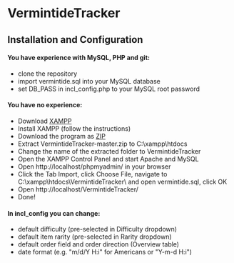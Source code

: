 # VermintideTracker

## Installation and Configuration

#### You have experience with MySQL, PHP and git:
- clone the repository
- import vermintide.sql into your MySQL database
- set DB_PASS in incl_config.php to your MySQL root password

#### You have no experience:
- Download [XAMPP](https://www.apachefriends.org/de/index.html)
- Install XAMPP (follow the instructions)
- Download the program as [ZIP](https://github.com/LBier/VermintideTracker/archive/master.zip)
- Extract VermintideTracker-master.zip to C:\xampp\htdocs
- Change the name of the extracted folder to VermintideTracker
- Open the XAMPP Control Panel and start Apache and MySQL
- Open http://localhost/phpmyadmin/ in your browser
- Click the Tab Import, click Choose File, navigate to C:\xampp\htdocs\VermintideTracker\ and open vermintide.sql, click OK
- Open http://localhost/VermintideTracker/
- Done!

#### In incl_config you can change:
- default difficulty (pre-selected in Difficulty dropdown)
- default item rarity (pre-selected in Rarity dropdown)
- default order field and order direction (Overview table)
- date format (e.g. "m/d/Y H:i" for Americans or "Y-m-d H:i")

